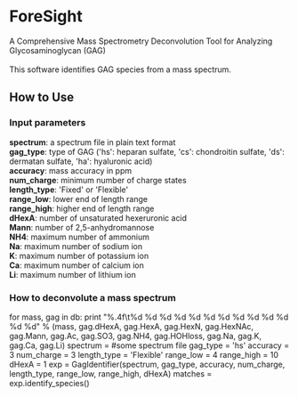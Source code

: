 # ForeSight
A Comprehensive Mass Spectrometry Deconvolution Tool for Analyzing Glycosaminoglycan (GAG)</br>
</br>
This software identifies GAG species from a mass spectrum. 

## How to Use 
### Input parameters
<b>spectrum</b>: a spectrum file in plain text format</br>
<b>gag_type</b>: type of GAG ('hs': heparan sulfate, 'cs': chondroitin sulfate, 'ds': dermatan sulfate, 'ha': hyaluronic acid)</br>
<b>accuracy</b>: mass accuracy in ppm</br>
<b>num_charge</b>: minimum number of charge states</br>
<b>length_type</b>: 'Fixed' or 'Flexible'</br>
<b>range_low</b>: lower end of length range</br>
<b>range_high</b>: higher end of length range</br>
<b>dHexA</b>: number of unsaturated hexeruronic acid</br>
<b>Mann</b>: number of 2,5-anhydromannose</br>
<b>NH4</b>: maximum number of ammonium</br>
<b>Na</b>: maximum number of sodium ion</br>
<b>K</b>: maximum number of potassium ion</br>
<b>Ca</b>: maximum number of calcium ion</br>
<b>Li</b>: maximum number of lithium ion</br>

### How to deconvolute a mass spectrum
for mass, gag in db:
            print "%.4f\t%d %d %d %d %d %d %d %d %d %d %d %d %d" % (mass, gag.dHexA, gag.HexA, gag.HexN, gag.HexNAc, gag.Mann, 
                    gag.Ac, gag.SO3, gag.NH4, gag.HOHloss, gag.Na, gag.K, gag.Ca, gag.Li)
    spectrum = #some spectrum file
    gag_type = 'hs'
    accuracy = 3
    num_charge = 3
    length_type = 'Flexible'
    range_low = 4
    range_high = 10
    dHexA = 1
    exp = GagIdentifier(spectrum, gag_type, accuracy, num_charge, length_type, range_low, range_high, dHexA)
    matches = exp.identify_species()
    
